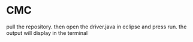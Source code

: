 # CMC
pull the repository.  then open the driver.java in eclipse and press run.  the output will display in the terminal
